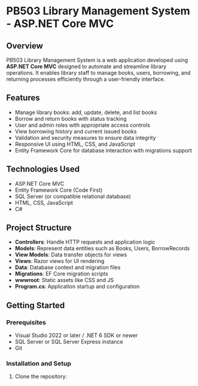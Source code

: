# PB503 Library Management System - ASP.NET Core MVC

## Overview
PB503 Library Management System is a web application developed using **ASP.NET Core MVC** designed to automate and streamline library operations. It enables library staff to manage books, users, borrowing, and returning processes efficiently through a user-friendly interface.

## Features
- Manage library books: add, update, delete, and list books
- Borrow and return books with status tracking
- User and admin roles with appropriate access controls
- View borrowing history and current issued books
- Validation and security measures to ensure data integrity
- Responsive UI using HTML, CSS, and JavaScript
- Entity Framework Core for database interaction with migrations support

## Technologies Used
- ASP.NET Core MVC
- Entity Framework Core (Code First)
- SQL Server (or compatible relational database)
- HTML, CSS, JavaScript
- C#

## Project Structure
- **Controllers**: Handle HTTP requests and application logic
- **Models**: Represent data entities such as Books, Users, BorrowRecords
- **View Models**: Data transfer objects for views
- **Views**: Razor views for UI rendering
- **Data**: Database context and migration files
- **Migrations**: EF Core migration scripts
- **wwwroot**: Static assets like CSS and JS
- **Program.cs**: Application startup and configuration

## Getting Started

### Prerequisites
- Visual Studio 2022 or later / .NET 6 SDK or newer
- SQL Server or SQL Server Express instance
- Git

### Installation and Setup
1. Clone the repository:
